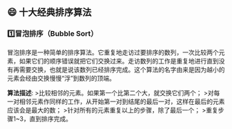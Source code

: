 ## :smile: 十大经典排序算法
### :one:冒泡排序（Bubble Sort）
冒泡排序是一种简单的排序算法。它重复地走访过要排序的数列，一次比较两个元素，如果它们的顺序错误就把它们交换过来。走访数列的工作是重复地进行直到没有再需要交换，也就是说该数列已经排序完成。这个算法的名字由来是因为越小的元素会经由交换慢慢“浮”到数列的顶端。 

**算法描述**:
    >比较相邻的元素。如果第一个比第二个大，就交换它们两个；
    >对每一对相邻元素作同样的工作，从开始第一对到结尾的最后一对，这样在最后的元素应该会是最大的数；
    >针对所有的元素重复以上的步骤，除了最后一个；
    >重复步骤1~3，直到排序完成。
